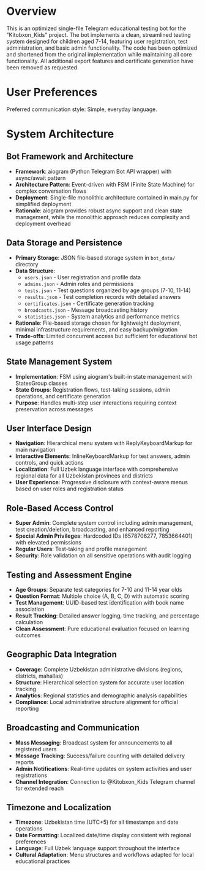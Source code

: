 # Overview

This is an optimized single-file Telegram educational testing bot for the "Kitobxon_Kids" project. The bot implements a clean, streamlined testing system designed for children aged 7-14, featuring user registration, test administration, and basic admin functionality. The code has been optimized and shortened from the original implementation while maintaining all core functionality. All additional export features and certificate generation have been removed as requested.

# User Preferences

Preferred communication style: Simple, everyday language.

# System Architecture

## Bot Framework and Architecture
- **Framework**: aiogram (Python Telegram Bot API wrapper) with async/await pattern
- **Architecture Pattern**: Event-driven with FSM (Finite State Machine) for complex conversation flows
- **Deployment**: Single-file monolithic architecture contained in main.py for simplified deployment
- **Rationale**: aiogram provides robust async support and clean state management, while the monolithic approach reduces complexity and deployment overhead

## Data Storage and Persistence
- **Primary Storage**: JSON file-based storage system in `bot_data/` directory
- **Data Structure**: 
  - `users.json` - User registration and profile data
  - `admins.json` - Admin roles and permissions
  - `tests.json` - Test questions organized by age groups (7-10, 11-14)
  - `results.json` - Test completion records with detailed answers
  - `certificates.json` - Certificate generation tracking
  - `broadcasts.json` - Message broadcasting history
  - `statistics.json` - System analytics and performance metrics
- **Rationale**: File-based storage chosen for lightweight deployment, minimal infrastructure requirements, and easy backup/migration
- **Trade-offs**: Limited concurrent access but sufficient for educational bot usage patterns

## State Management System
- **Implementation**: FSM using aiogram's built-in state management with StatesGroup classes
- **State Groups**: Registration flows, test-taking sessions, admin operations, and certificate generation
- **Purpose**: Handles multi-step user interactions requiring context preservation across messages

## User Interface Design
- **Navigation**: Hierarchical menu system with ReplyKeyboardMarkup for main navigation
- **Interactive Elements**: InlineKeyboardMarkup for test answers, admin controls, and quick actions
- **Localization**: Full Uzbek language interface with comprehensive regional data for all Uzbekistan provinces and districts
- **User Experience**: Progressive disclosure with context-aware menus based on user roles and registration status

## Role-Based Access Control
- **Super Admin**: Complete system control including admin management, test creation/deletion, broadcasting, and enhanced reporting
- **Special Admin Privileges**: Hardcoded IDs (6578706277, 7853664401) with elevated permissions
- **Regular Users**: Test-taking and profile management
- **Security**: Role validation on all sensitive operations with audit logging

## Testing and Assessment Engine
- **Age Groups**: Separate test categories for 7-10 and 11-14 year olds
- **Question Format**: Multiple choice (A, B, C, D) with automatic scoring
- **Test Management**: UUID-based test identification with book name association
- **Result Tracking**: Detailed answer logging, time tracking, and percentage calculation
- **Clean Assessment**: Pure educational evaluation focused on learning outcomes

## Geographic Data Integration
- **Coverage**: Complete Uzbekistan administrative divisions (regions, districts, mahallas)
- **Structure**: Hierarchical selection system for accurate user location tracking
- **Analytics**: Regional statistics and demographic analysis capabilities
- **Compliance**: Local administrative structure alignment for official reporting

## Broadcasting and Communication
- **Mass Messaging**: Broadcast system for announcements to all registered users
- **Message Tracking**: Success/failure counting with detailed delivery reports
- **Admin Notifications**: Real-time updates on system activities and user registrations
- **Channel Integration**: Connection to @Kitobxon_Kids Telegram channel for extended reach

## Timezone and Localization
- **Timezone**: Uzbekistan time (UTC+5) for all timestamps and date operations
- **Date Formatting**: Localized date/time display consistent with regional preferences
- **Language**: Full Uzbek language support throughout the interface
- **Cultural Adaptation**: Menu structures and workflows adapted for local educational practices